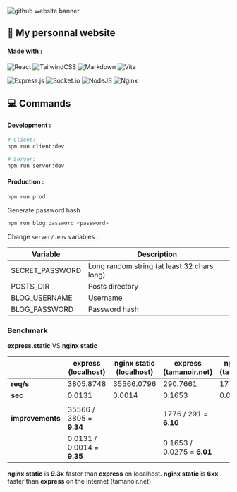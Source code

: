 ![github website banner](https://user-images.githubusercontent.com/51637671/188202829-06198570-803d-4818-823f-2e4e9d559e56.svg)

## :rocket: My personnal website

#### Made with :

![React](https://img.shields.io/badge/react-%2320232a.svg?style=for-the-badge&logo=react&logoColor=%2361DAFB)
![TailwindCSS](https://img.shields.io/badge/tailwindcss-%2338B2AC.svg?style=for-the-badge&logo=tailwind-css&logoColor=white)
![Markdown](https://img.shields.io/badge/markdown-%23000000.svg?style=for-the-badge&logo=markdown&logoColor=white)
![Vite](https://img.shields.io/badge/vite-%23646CFF.svg?style=for-the-badge&logo=vite&logoColor=white)

![Express.js](https://img.shields.io/badge/express.js-%23404d59.svg?style=for-the-badge&logo=express&logoColor=%2361DAFB)
![Socket.io](https://img.shields.io/badge/Socket.io-black?style=for-the-badge&logo=socket.io&badgeColor=010101)
![NodeJS](https://img.shields.io/badge/node.js-6DA55F?style=for-the-badge&logo=node.js&logoColor=white)
![Nginx](https://img.shields.io/badge/nginx-%23009639.svg?style=for-the-badge&logo=nginx&logoColor=white)

## :computer: Commands

#### Development :

```bash
# Client:
npm run client:dev

# Server:
npm run server:dev
```

#### Production :

```bash
npm run prod
```

Generate password hash :

```bash
npm run blog:password <password>
```

Change `server/.env` variables :

| Variable        | Description                                 |
| --------------- | ------------------------------------------- |
| SECRET_PASSWORD | Long random string (at least 32 chars long) |
| POSTS_DIR       | Posts directory                             |
| BLOG_USERNAME   | Username                                    |
| BLOG_PASSWORD   | Password hash                               |

### Benchmark

**express.static** VS **nginx static**

|                  | express (localhost)        | nginx static (localhost) | express (tamanoir.net)     | nginx static (tamanoir.net) |
| ---------------- | -------------------------- | ------------------------ | -------------------------- | --------------------------- |
| **req/s**        | 3805.8748                  | 35566.0796               | 290.7661                   | 1775.8587                   |
| **sec**          | 0.0131                     | 0.0014                   | 0.1653                     | 0.0275                      |
|                  |                            |                          |                            |                             |
| **improvements** | 35566 / 3805 = **9.34**    |                          | 1776 / 291 = **6.10**      |                             |
|                  | 0.0131 / 0.0014 = **9.35** |                          | 0.1653 / 0.0275 = **6.01** |                             |

**nginx static** is **9.3x** faster than **express** on localhost.
**nginx static** is **6xx** faster than **express** on the internet (tamanoir.net).
